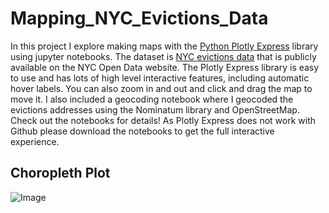 # Mapping_NYC_Evictions_Data

In this project I explore making maps with the [Python Plotly Express](https://plotly.com/python/plotly-express/) library using jupyter notebooks.  The dataset is [NYC evictions data](https://data.cityofnewyork.us/City-Government/Evictions/6z8x-wfk4) that is publicly available on the NYC Open Data website.  The Plotly Express library is easy to use and has lots of high level interactive features, including automatic hover labels. You can also zoom in and out and click and drag the map to move it. I also included a geocoding notebook where I geocoded the evictions addresses using the Nominatum library and OpenStreetMap. Check out the notebooks for details!  As Plotly Express does not work with Github please download the notebooks to get the full interactive experience.

## Choropleth Plot
![Image](http://url/a.png)
